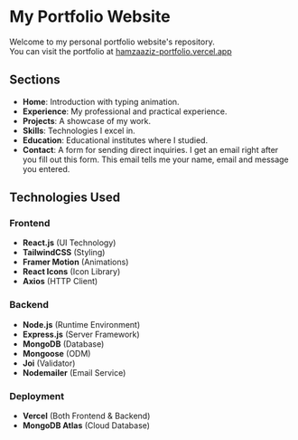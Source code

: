 # My Portfolio Website

Welcome to my personal portfolio website's repository.
<br>You can visit the portfolio at [hamzaaziz-portfolio.vercel.app](https://hamzaaziz-portfolio.vercel.app/)

## Sections

- **Home**: Introduction with typing animation.
- **Experience**: My professional and practical experience.
- **Projects**: A showcase of my work.
- **Skills**: Technologies I excel in.
- **Education**: Educational institutes where I studied.
- **Contact**: A form for sending direct inquiries. I get an email right after you fill out this form. This email tells me your name, email and message you entered.

## Technologies Used

### Frontend
- **React.js** (UI Technology)
- **TailwindCSS** (Styling)
- **Framer Motion** (Animations)
- **React Icons** (Icon Library)
- **Axios** (HTTP Client)

### Backend
- **Node.js** (Runtime Environment)
- **Express.js** (Server Framework)
- **MongoDB** (Database)
- **Mongoose** (ODM)
- **Joi** (Validator)
- **Nodemailer** (Email Service)

### Deployment
- **Vercel** (Both Frontend & Backend)
- **MongoDB Atlas** (Cloud Database)

